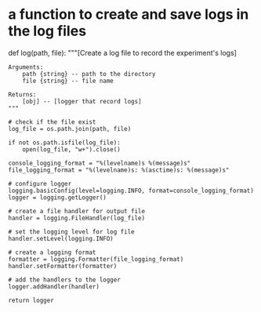 # a function  to create and save logs in the log files
def log(path, file):
    """[Create a log file to record the experiment's logs]
    
    Arguments:
        path {string} -- path to the directory
        file {string} -- file name
    
    Returns:
        [obj] -- [logger that record logs]
    """

    # check if the file exist
    log_file = os.path.join(path, file)

    if not os.path.isfile(log_file):
        open(log_file, "w+").close()

    console_logging_format = "%(levelname)s %(message)s"
    file_logging_format = "%(levelname)s: %(asctime)s: %(message)s"

    # configure logger
    logging.basicConfig(level=logging.INFO, format=console_logging_format)
    logger = logging.getLogger()
    
    # create a file handler for output file
    handler = logging.FileHandler(log_file)

    # set the logging level for log file
    handler.setLevel(logging.INFO)
    
    # create a logging format
    formatter = logging.Formatter(file_logging_format)
    handler.setFormatter(formatter)

    # add the handlers to the logger
    logger.addHandler(handler)

    return logger
